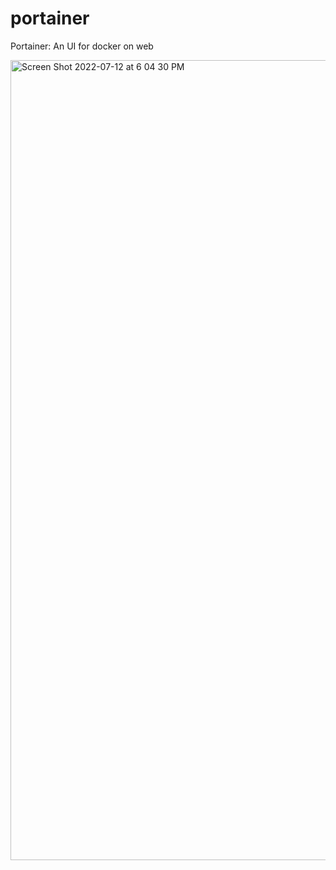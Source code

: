 # portainer

Portainer: An UI for docker on web

<img width="1280" alt="Screen Shot 2022-07-12 at 6 04 30 PM" src="https://user-images.githubusercontent.com/73995528/178502874-b59e7d1d-da60-4840-b854-0ed783343838.png">
